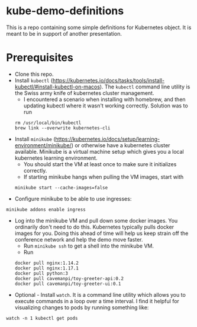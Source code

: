 # kube-demo-definitions

This is a repo containing some simple definitions for Kubernetes object. It is meant to be in support of another presentation.

# Prerequisites

* Clone this repo.
* Install `kubectl` (https://kubernetes.io/docs/tasks/tools/install-kubectl/#install-kubectl-on-macos). The `kubectl` command line utility is the Swiss army knife of kubernetes cluster management.
  * I encountered a scenario when installing with homebrew, and then updating kubectl where it wasn't working correctly. Solution was to run
  ```
  rm /usr/local/bin/kubectl
  brew link --overwrite kubernetes-cli
  ```
* Install `minikube` (https://kubernetes.io/docs/setup/learning-environment/minikube/) or otherwise have a kubernetes cluster available. Minikube is a virtual machine setup which gives you a local kubernetes learning environment.
  * You should start the VM at least once to make sure it initializes correctly.
  * If starting minikube hangs when pulling the VM images, start with
  ```
  minikube start --cache-images=false
  ```
* Configure minikube to be able to use ingresses:
```
minikube addons enable ingress
```
* Log into the minikube VM and pull down some docker images. You ordinarily don't need to do this. Kubernetes typically pulls docker images for you. Doing this ahead of time will help us keep strain off the conference network and help the demo move faster.
  * Run `minikube ssh` to get a shell into the minikube VM.
  * Run
  ```
  docker pull nginx:1.14.2
  docker pull nginx:1.17.1
  docker pull python:3
  docker pull cavemanpi/toy-greeter-api:0.2
  docker pull cavemanpi/toy-greeter-ui:0.1
  ```
* Optional - Install `watch`. It is a command line utility which allows you to execute commands in a loop over a time interval. I find it helpful for visualizing changes to pods by running something like:
```
watch -n 1 kubectl get pods
```
